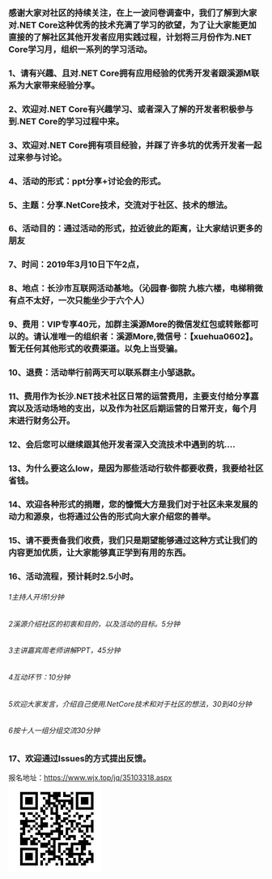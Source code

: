 ### 感谢大家对社区的持续关注，在上一波问卷调查中，我们了解到大家对.NET Core这种优秀的技术充满了学习的欲望，为了让大家能更加直接的了解社区其他开发者应用实践过程，计划将三月份作为.NET Core学习月，组织一系列的学习活动。
### 1、请有兴趣、且对.NET Core拥有应用经验的优秀开发者跟溪源M联系为大家带来经验分享。
### 2、欢迎对.NET Core有兴趣学习、或者深入了解的开发者积极参与到.NET Core的学习过程中来。
### 3、欢迎对.NET Core拥有项目经验，并踩了许多坑的优秀开发者一起过来参与讨论。
### 4、活动的形式：ppt分享+讨论会的形式。
### 5、主题：分享.NetCore技术，交流对于社区、技术的想法。
### 6、活动目的：通过活动的形式，拉近彼此的距离，让大家结识更多的朋友
### 7、时间：2019年3月10日下午2点，
### 8、地点：长沙市互联网活动基地。（沁园春·御院 九栋六楼，电梯稍微有点不太好，一次只能坐少于六个人）
### 9、费用：VIP专享40元，加群主溪源More的微信发红包或转账都可以的。请认准唯一的组织者：溪源More,微信号：【xuehua0602】。暂无任何其他形式的收费渠道。以免上当受骗。
### 10、退费：活动举行前两天可以联系群主小邹退款。
### 11、费用作为长沙.NET技术社区日常的运营费用，主要支付给分享嘉宾以及活动场地的支出，以及作为社区后期运营的日常开支，每个月末进行财务公开。
### 12、会后您可以继续跟其他开发者深入交流技术中遇到的坑....
### 13、为什么要这么low，是因为那些活动行软件都要收费，我要给社区省钱。
### 14、欢迎各种形式的捐赠，您的慷慨大方是我们对于社区未来发展的动力和源泉，也将通过公告的形式向大家介绍您的善举。
### 15、请不要责备我们收费，我们只是期望能够通过这种方式让我们的内容更加优质，让大家能够真正学到有用的东西。
### 16、活动流程，预计耗时2.5小时。
###### 1主持人开场1分钟
###### 2溪源介绍社区的初衷和目的，以及活动的目标。5分钟
###### 3主讲嘉宾周老师讲解PPT，45分钟
###### 4互动环节：10分钟
###### 5欢迎大家发言，介绍自己使用.NetCore技术和对于社区的想法，30到40分钟
###### 6按十人一组分组交流30分钟
### 17、欢迎通过Issues的方式提出反馈。
 报名地址：https://www.wjx.top/jq/35103318.aspx
![avatar](https://github.com/china-net-community/changsha-community-huodong/blob/master/docs/%E6%8A%A5%E5%90%8D%E4%BA%8C%E7%BB%B4%E7%A0%81.png) 



